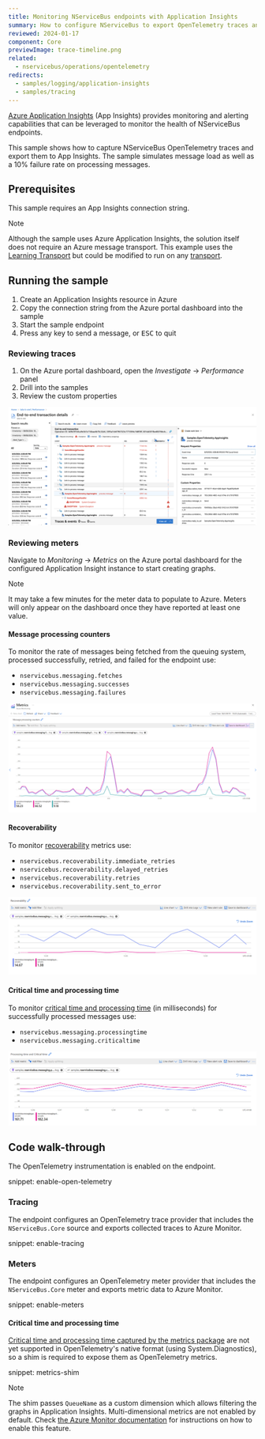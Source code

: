 ```yaml
---
title: Monitoring NServiceBus endpoints with Application Insights
summary: How to configure NServiceBus to export OpenTelemetry traces and meters to Application Insights
reviewed: 2024-01-17
component: Core
previewImage: trace-timeline.png
related:
  - nservicebus/operations/opentelemetry
redirects:
  - samples/logging/application-insights
  - samples/tracing
---
```


[Azure Application Insights](https://docs.microsoft.com/en-us/azure/azure-monitor/app/app-insights-overview) (App Insights) provides monitoring and alerting capabilities that can be leveraged to monitor the health of NServiceBus endpoints.

This sample shows how to capture NServiceBus OpenTelemetry traces and export them to App Insights. The sample simulates message load as well as a 10% failure rate on processing messages.

## Prerequisites

This sample requires an App Insights connection string.

> [!NOTE]
> Although the sample uses Azure Application Insights, the solution itself does not require an Azure message transport. This example uses the [Learning Transport](/transports/learning/) but could be modified to run on any [transport](/transports/).

## Running the sample

1. Create an Application Insights resource in Azure
2. Copy the connection string from the Azure portal dashboard into the sample
3. Start the sample endpoint
4. Press any key to send a message, or <kbd>ESC</kbd> to quit

### Reviewing traces

1. On the Azure portal dashboard, open the _Investigate_ → _Performance_ panel
2. Drill into the samples
3. Review the custom properties

![Timeline view of a trace in Application Insights](trace-timeline.png)

### Reviewing meters

Navigate to _Monitoring_ → _Metrics_ on the Azure portal dashboard for the configured Application Insight instance to start creating graphs.

> [!NOTE]
> It may take a few minutes for the meter data to populate to Azure. Meters will only appear on the dashboard once they have reported at least one value.

#### Message processing counters

To monitor the rate of messages being fetched from the queuing system, processed successfully, retried, and failed for the endpoint use:

- `nservicebus.messaging.fetches`
- `nservicebus.messaging.successes`
- `nservicebus.messaging.failures`

![Graph showing fetched, success, and failed counters in Application Insights](metrics-counters.png)

#### Recoverability

To monitor [recoverability](/nservicebus/recoverability/) metrics use:

- `nservicebus.recoverability.immediate_retries`
- `nservicebus.recoverability.delayed_retries`
- `nservicebus.recoverability.retries`
- `nservicebus.recoverability.sent_to_error`

![Graph showing recoverability metrics in Application Insights](metrics-recoverability.png)

#### Critical time and processing time

To monitor [critical time and processing time](/monitoring/metrics/definitions.md#metrics-captured) (in milliseconds) for successfully processed messages use:

- `nservicebus.messaging.processingtime`
- `nservicebus.messaging.criticaltime`

![Graph showing processing time and critical time metrics in Application Insights](metrics-timing.png)

## Code walk-through

The OpenTelemetry instrumentation is enabled on the endpoint.

snippet: enable-open-telemetry

### Tracing

The endpoint configures an OpenTelemetry trace provider that includes the `NServiceBus.Core` source and exports collected traces to Azure Monitor.

snippet: enable-tracing

### Meters

The endpoint configures an OpenTelemetry meter provider that includes the `NServiceBus.Core` meter and exports metric data to Azure Monitor.

snippet: enable-meters

#### Critical time and processing time

[Critical time and processing time captured by the metrics package](/monitoring/metrics/definitions.md#metrics-captured) are not yet supported in OpenTelemetry's native format (using System.Diagnostics), so a shim is required to expose them as OpenTelemetry metrics.

snippet: metrics-shim

> [!NOTE]
> The shim passes `QueueName` as a custom dimension which allows filtering the graphs in Application Insights. Multi-dimensional metrics are not enabled by default. Check [the Azure Monitor documentation](https://docs.microsoft.com/en-us/azure/azure-monitor/app/get-metric#enable-multi-dimensional-metrics) for instructions on how to enable this feature.
